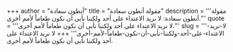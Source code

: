 +++
author = "أنطون سعادة"
title = "مقولة أنطون سعادة"
description = '''مقولة أنطون سعادة: لا نريد الاعتداء على أحد ولكننا نأبى أن نكون طعاماً لأمم أخرى.'''
quote = '''لا نريد الاعتداء على أحد ولكننا نأبى أن نكون طعاماً لأمم أخرى.'''
slug = '''لا-نريد-الاعتداء-على-أحد-ولكننا-نأبى-أن-نكون-طعاماً-لأمم-أخرى'''
+++
لا نريد الاعتداء على أحد ولكننا نأبى أن نكون طعاماً لأمم أخرى.
